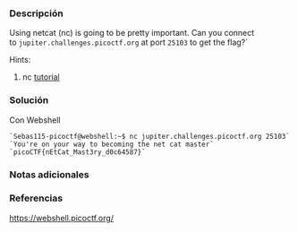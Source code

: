 ### Descripción
Using netcat (nc) is going to be pretty important. Can you connect to `jupiter.challenges.picoctf.org` at port `25103` to get the flag?`

Hints:
1. nc [tutorial](https://linux.die.net/man/1/nc)

### Solución
Con Webshell
```
`Sebas115-picoctf@webshell:~$ nc jupiter.challenges.picoctf.org 25103`
`You're on your way to becoming the net cat master`
`picoCTF{nEtCat_Mast3ry_d0c64587}`
```

### Notas adicionales

### Referencias
https://webshell.picoctf.org/